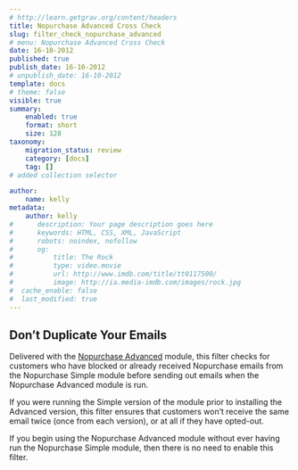 ```yaml
---
# http://learn.getgrav.org/content/headers
title: Nopurchase Advanced Cross Check
slug: filter_check_nopurchase_advanced
# menu: Nopurchase Advanced Cross Check
date: 16-10-2012
published: true
publish_date: 16-10-2012
# unpublish_date: 16-10-2012
template: docs
# theme: false
visible: true
summary:
    enabled: true
    format: short
    size: 128
taxonomy:
    migration_status: review
    category: [docs]
    tag: []
# added collection selector

author:
    name: kelly
metadata:
    author: kelly
#      description: Your page description goes here
#      keywords: HTML, CSS, XML, JavaScript
#      robots: noindex, nofollow
#      og:
#          title: The Rock
#          type: video.movie
#          url: http://www.imdb.com/title/tt0117500/
#          image: http://ia.media-imdb.com/images/rock.jpg
#  cache_enable: false
#  last_modified: true
---
```


## Don’t Duplicate Your Emails

Delivered with the [Nopurchase Advanced](/documentation/mailbeez/nopurchase_advanced/) module, this filter checks for customers who have blocked or already received Nopurchase emails from the Nopurchase Simple module before sending out emails when the Nopurchase Advanced module is run.

If you were running the Simple version of the module prior to installing the Advanced version, this filter ensures that customers won’t receive the same email twice (once from each version), or at all if they have opted-out.

If you begin using the Nopurchase Advanced module without ever having run the Nopurchase Simple module, then there is no need to enable this filter.

